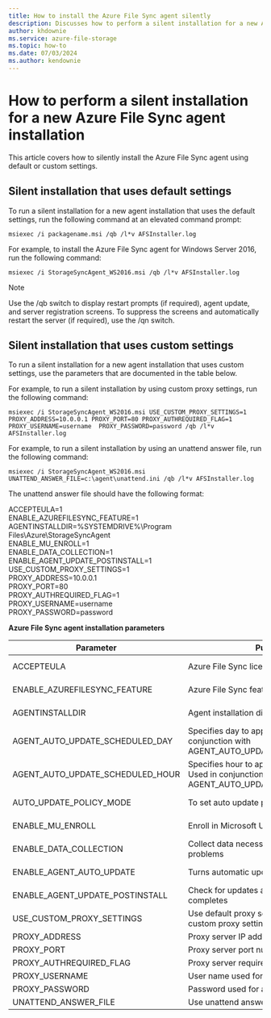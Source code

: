 ```yaml
---
title: How to install the Azure File Sync agent silently 
description: Discusses how to perform a silent installation for a new Azure File Sync agent installation
author: khdownie
ms.service: azure-file-storage
ms.topic: how-to
ms.date: 07/03/2024
ms.author: kendownie
---
```


# How to perform a silent installation for a new Azure File Sync agent installation 

This article covers how to silently install the Azure File Sync agent using default or custom settings.

## Silent installation that uses default settings
To run a silent installation for a new agent installation that uses the default settings, run the following command at an elevated command prompt:

```
msiexec /i packagename.msi /qb /l*v AFSInstaller.log
```
For example, to install the Azure File Sync agent for Windows Server 2016, run the following command:

```
msiexec /i StorageSyncAgent_WS2016.msi /qb /l*v AFSInstaller.log
```

> [!NOTE]
> Use the /qb switch to display restart prompts (if required), agent update, and server registration screens. To suppress the screens and automatically restart the server (if required), use the /qn switch.

## Silent installation that uses custom settings
To run a silent installation for a new agent installation that uses custom settings, use the parameters that are documented in the table below.

For example, to run a silent installation by using custom proxy settings, run the following command:

```
msiexec /i StorageSyncAgent_WS2016.msi USE_CUSTOM_PROXY_SETTINGS=1 PROXY_ADDRESS=10.0.0.1 PROXY_PORT=80 PROXY_AUTHREQUIRED_FLAG=1 PROXY_USERNAME=username  PROXY_PASSWORD=password /qb /l*v AFSInstaller.log
```

For example, to run a silent installation by using an unattend answer file, run the following command:

```
msiexec /i StorageSyncAgent_WS2016.msi UNATTEND_ANSWER_FILE=c:\agent\unattend.ini /qb /l*v AFSInstaller.log
```

The unattend answer file should have the following format:

ACCEPTEULA=1  
ENABLE_AZUREFILESYNC_FEATURE=1  
AGENTINSTALLDIR=%SYSTEMDRIVE%\Program Files\Azure\StorageSyncAgent  
ENABLE_MU_ENROLL=1  
ENABLE_DATA_COLLECTION=1  
ENABLE_AGENT_UPDATE_POSTINSTALL=1  
USE_CUSTOM_PROXY_SETTINGS=1  
PROXY_ADDRESS=10.0.0.1  
PROXY_PORT=80  
PROXY_AUTHREQUIRED_FLAG=1  
PROXY_USERNAME=username  
PROXY_PASSWORD=password

**Azure File Sync agent installation parameters**

| Parameter | Purpose | Values | Default Value |
|-----------|---------|--------|-----------|
|ACCEPTEULA|Azure File Sync license agreement|0 (Not accepted) or 1 (Accepted)|1|
|ENABLE_AZUREFILESYNC_FEATURE|Azure File Sync feature installation option|0 (Do not install) or 1 (Install)|1|
|AGENTINSTALLDIR|Agent installation directory|Local Path|%SYSTEMDRIVE%\Program Files\Azure\StorageSyncAgent|
|AGENT_AUTO_UPDATE_SCHEDULED_DAY|Specifies day to apply the update. Used in conjunction with AGENT_AUTO_UPDATE_SCHEDULED_HOUR|Monday (or other days of the week) |Tuesday|
|AGENT_AUTO_UPDATE_SCHEDULED_HOUR|Specifies hour to apply (24-hour format). Used in conjunction with AGENT_AUTO_UPDATE_SCHEDULED_DAY|20 (or other hours of the day - 00 to 23) |18|
|AUTO_UPDATE_POLICY_MODE|To set auto update policy mode|InstallLatest or UpdateBeforeExpiration|UpdateBeforeExpiration|
|ENABLE_MU_ENROLL|Enroll in Microsoft Update|0 (Do not enroll) or 1 (Enroll)|1|
|ENABLE_DATA_COLLECTION|Collect data necessary to identify and fix problems|0 (No) or 1 (Yes)|1|
|ENABLE_AGENT_AUTO_UPDATE|Turns automatic updates on or off|0 (off) or 1 (Auto install latest ) |0|
|ENABLE_AGENT_UPDATE_POSTINSTALL|Check for updates after agent installation completes|0 (No) or 1 (Yes)|1|
|USE_CUSTOM_PROXY_SETTINGS|Use default proxy settings (if configured) or custom proxy settings|0 (Default Proxy) or 1 (Custom Proxy)|0|
|PROXY_ADDRESS|Proxy server IP address|IP Address||
|PROXY_PORT|Proxy server port number|Port Number||
|PROXY_AUTHREQUIRED_FLAG|Proxy server requires credentials|0 (No) or 1 (Yes)||
|PROXY_USERNAME|User name used for authentication|Username||
|PROXY_PASSWORD|Password used for authentication|Password||
|UNATTEND_ANSWER_FILE|Use unattend answer file|Path||
